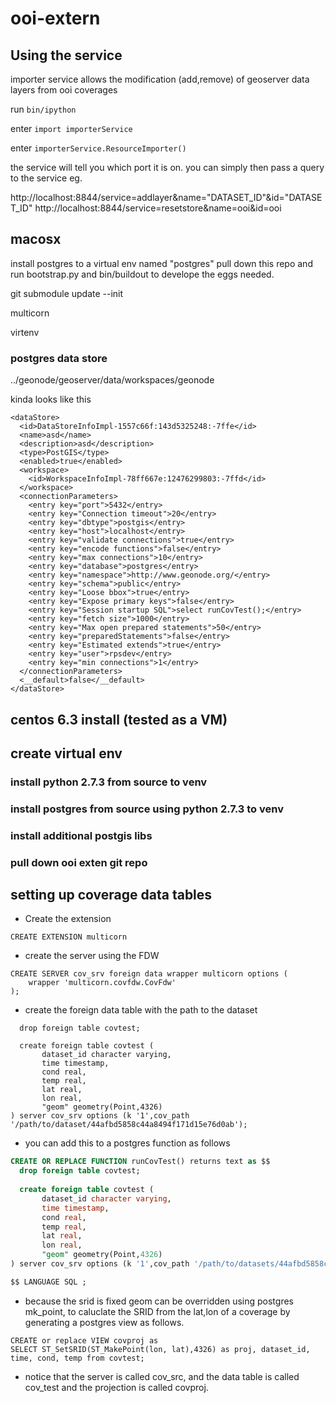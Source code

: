 ooi-extern
==========

## Using the service

importer service allows the modification (add,remove) of geoserver data layers from ooi coverages

run ```bin/ipython```

enter ```import importerService```

enter ```importerService.ResourceImporter()```

the service will tell you which port it is on. you can simply then pass a query to the service eg.

http://localhost:8844/service=addlayer&name="DATASET_ID"&id="DATASET_ID"
http://localhost:8844/service=resetstore&name=ooi&id=ooi

## macosx

install postgres to a virtual env named "postgres"
pull down this repo and run bootstrap.py and bin/buildout to develope the eggs needed.

git submodule update --init

multicorn

virtenv

### 


### postgres data store

../geonode/geoserver/data/workspaces/geonode

kinda looks like this

```
<dataStore>
  <id>DataStoreInfoImpl-1557c66f:143d5325248:-7ffe</id>
  <name>asd</name>
  <description>asd</description>
  <type>PostGIS</type>
  <enabled>true</enabled>
  <workspace>
    <id>WorkspaceInfoImpl-78ff667e:12476299803:-7ffd</id>
  </workspace>
  <connectionParameters>
    <entry key="port">5432</entry>
    <entry key="Connection timeout">20</entry>
    <entry key="dbtype">postgis</entry>
    <entry key="host">localhost</entry>
    <entry key="validate connections">true</entry>
    <entry key="encode functions">false</entry>
    <entry key="max connections">10</entry>
    <entry key="database">postgres</entry>
    <entry key="namespace">http://www.geonode.org/</entry>
    <entry key="schema">public</entry>
    <entry key="Loose bbox">true</entry>
    <entry key="Expose primary keys">false</entry>
    <entry key="Session startup SQL">select runCovTest();</entry>
    <entry key="fetch size">1000</entry>
    <entry key="Max open prepared statements">50</entry>
    <entry key="preparedStatements">false</entry>
    <entry key="Estimated extends">true</entry>
    <entry key="user">rpsdev</entry>
    <entry key="min connections">1</entry>
  </connectionParameters>
  <__default>false</__default>
</dataStore>
```

## centos 6.3 install (tested as a VM)

## create virtual env

### install python 2.7.3 from source to venv

### install postgres from source using python 2.7.3 to venv

### install additional postgis libs

### pull down ooi exten git repo


## setting up coverage data tables

* Create the extension
```
CREATE EXTENSION multicorn
```

* create the server using the FDW
``` 
CREATE SERVER cov_srv foreign data wrapper multicorn options (
    wrapper 'multicorn.covfdw.CovFdw'
);
```

* create the foreign data table with the path to the dataset
```
  drop foreign table covtest;

  create foreign table covtest (
       dataset_id character varying,
       time timestamp,
       cond real,
       temp real,
       lat real,
       lon real,
       "geom" geometry(Point,4326)      
) server cov_srv options (k '1',cov_path '/path/to/dataset/44afbd5858c44a8494f171d15e76d0ab');
```

* you can add this to a postgres function as follows
``` sql
CREATE OR REPLACE FUNCTION runCovTest() returns text as $$
  drop foreign table covtest;
  
  create foreign table covtest (
       dataset_id character varying,
       time timestamp,
       cond real,
       temp real,
       lat real,
       lon real,
       "geom" geometry(Point,4326)        
) server cov_srv options (k '1',cov_path '/path/to/datasets/44afbd5858c44a8494f171d15e76d0ab');

$$ LANGUAGE SQL ;
```

* because the srid is fixed geom can be overridden using postgres mk_point, to caluclate the SRID from the lat,lon of a coverage by generating a postgres view as follows.
```
CREATE or replace VIEW covproj as 
SELECT ST_SetSRID(ST_MakePoint(lon, lat),4326) as proj, dataset_id, time, cond, temp from covtest;
```

* notice that the server is called cov_src, and the data table is called cov_test and the projection is called covproj.



